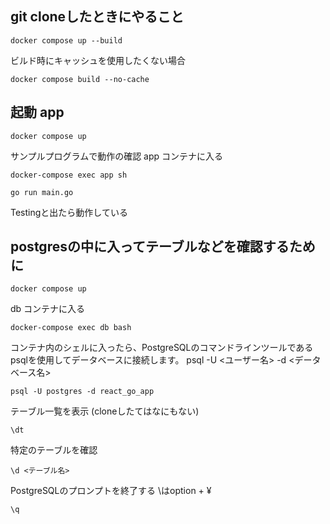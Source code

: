 ## git cloneしたときにやること
```
docker compose up --build
```

ビルド時にキャッシュを使用したくない場合
```
docker compose build --no-cache
```

## 起動 app
```
docker compose up
```

サンプルプログラムで動作の確認
app コンテナに入る
```
docker-compose exec app sh
```
```
go run main.go
```
Testingと出たら動作している

## postgresの中に入ってテーブルなどを確認するために
```
docker compose up
```

db コンテナに入る
```
docker-compose exec db bash
```
コンテナ内のシェルに入ったら、PostgreSQLのコマンドラインツールであるpsqlを使用してデータベースに接続します。
psql -U <ユーザー名> -d <データベース名>

```
psql -U postgres -d react_go_app
```

テーブル一覧を表示 (cloneしたてはなにもない)
```
\dt
```
特定のテーブルを確認
```
\d <テーブル名>
```

PostgreSQLのプロンプトを終了する \はoption + ¥
```
\q
```



